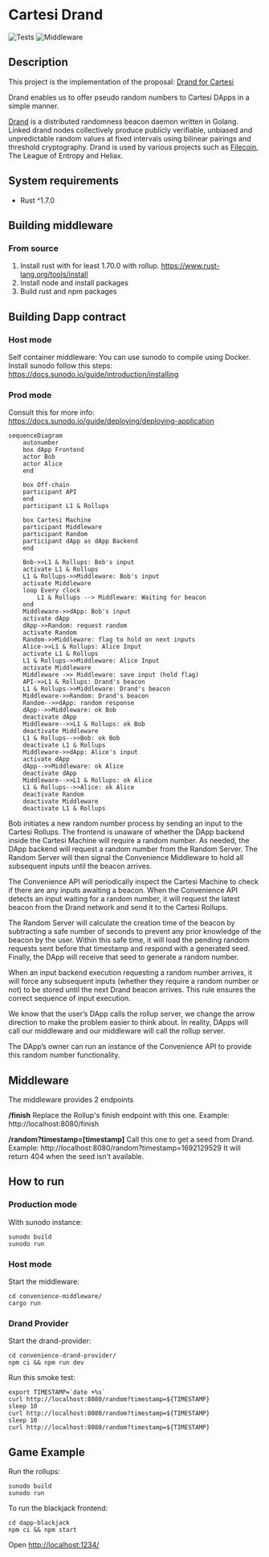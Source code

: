 # Cartesi Drand

![Tests](https://github.com/Calindra/cartesi-drand/actions/workflows/drand-provider.yml/badge.svg)
![Middleware](https://github.com/Calindra/cartesi-drand/actions/workflows/rust.yml/badge.svg)

## Description

This project is the implementation of the proposal: [Drand for Cartesi](https://governance.cartesi.io/t/tooling-drand-for-cartesi/127/13)

Drand enables us to offer pseudo random numbers to Cartesi DApps in a simple manner.

[Drand](https://drand.love/) is a distributed randomness beacon daemon written in Golang. Linked drand nodes collectively produce publicly verifiable, unbiased and unpredictable random values at fixed intervals using bilinear pairings and threshold cryptography. Drand is used by various projects such as [Filecoin](https://filecoin.io/), The League of Entropy and Heliax.

## System requirements
- Rust ^1.7.0


## Building middleware
### From source
1. Install rust with for least 1.70.0 with rollup. https://www.rust-lang.org/tools/install
2. Install node and install packages
3. Build rust and npm packages

## Building Dapp contract
### Host mode
Self container middleware:
You can use sunodo to compile using Docker.
Install sunodo follow this steps: https://docs.sunodo.io/guide/introduction/installing

### Prod mode
Consult this for more info:
https://docs.sunodo.io/guide/deploying/deploying-application

```mermaid
sequenceDiagram
    autonumber
    box dApp Frontend
    actor Bob
    actor Alice
    end

    box Off-chain
    participant API
    end
    participant L1 & Rollups

    box Cartesi Machine
    participant Middleware
    participant Random
    participant dApp as dApp Backend
    end

    Bob->>L1 & Rollups: Bob's input
    activate L1 & Rollups
    L1 & Rollups->>Middleware: Bob's input
    activate Middleware
    loop Every clock
        L1 & Rollups --> Middleware: Waiting for beacon
    end
    Middleware->>dApp: Bob's input
    activate dApp
    dApp->>Random: request random
    activate Random
    Random->>Middleware: flag to hold on next inputs
    Alice->>L1 & Rollups: Alice Input
    activate L1 & Rollups
    L1 & Rollups->>Middleware: Alice Input
    activate Middleware
    Middleware ->> Middleware: save input (hold flag)
    API->>L1 & Rollups: Drand's beacon
    L1 & Rollups->>Middleware: Drand's beacon
    Middleware->>Random: Drand's beacon
    Random-->>dApp: random response
    dApp-->>Middleware: ok Bob
    deactivate dApp
    Middleware-->>L1 & Rollups: ok Bob
    deactivate Middleware
    L1 & Rollups-->>Bob: ok Bob
    deactivate L1 & Rollups
    Middleware->>dApp: Alice's input
    activate dApp
    dApp-->>Middleware: ok Alice
    deactivate dApp
    Middleware-->>L1 & Rollups: ok Alice
    L1 & Rollups-->>Alice: ok Alice
    deactivate Random
    deactivate Middleware
    deactivate L1 & Rollups
```

Bob initiates a new random number process by sending an input to the Cartesi Rollups. The frontend is unaware of whether the DApp backend inside the Cartesi Machine will require a random number. As needed, the DApp backend will request a random number from the Random Server. The Random Server will then signal the Convenience Middleware to hold all subsequent inputs until the beacon arrives.

The Convenience API will periodically inspect the Cartesi Machine to check if there are any inputs awaiting a beacon. When the Convenience API detects an input waiting for a random number, it will request the latest beacon from the Drand network and send it to the Cartesi Rollups.

The Random Server will calculate the creation time of the beacon by subtracting a safe number of seconds to prevent any prior knowledge of the beacon by the user. Within this safe time, it will load the pending random requests sent before that timestamp and respond with a generated seed. Finally, the DApp will receive that seed to generate a random number.

When an input backend execution requesting a random number arrives, it will force any subsequent inputs (whether they require a random number or not) to be stored until the next Drand beacon arrives. This rule ensures the correct sequence of input execution.

We know that the user’s DApp calls the rollup server, we change the arrow direction to make the problem easier to think about. In reality, DApps will call our middleware and our middleware will call the rollup server.

The DApp’s owner can run an instance of the Convenience API to provide this random number functionality.

## Middleware

The middleware provides 2 endpoints

**/finish**
Replace the Rollup's finish endpoint with this one. Example: http://localhost:8080/finish

**/random?timestamp=[timestamp]**
Call this one to get a seed from Drand. Example: http://localhost:8080/random?timestamp=1692129529
It will return 404 when the seed isn't available.


## How to run

### Production mode
With sunodo instance:
```shell
sunodo build
sunodo run
```

### Host mode
Start the middleware:
```shell
cd convenience-middleware/
cargo run
```

### Drand Provider

Start the drand-provider:
```shell
cd convenience-drand-provider/
npm ci && npm run dev
```

Run this smoke test:
```shell
export TIMESTAMP=`date +%s`
curl http://localhost:8080/random?timestamp=${TIMESTAMP}
sleep 10
curl http://localhost:8080/random?timestamp=${TIMESTAMP}
sleep 10
curl http://localhost:8080/random?timestamp=${TIMESTAMP}
```

## Game Example

Run the rollups:
```
sunodo build
sunodo run
```

To run the blackjack frontend:
```shell
cd dapp-blackjack
npm ci && npm start
```

Open [http://localhost:1234/](http://localhost:1234/)